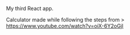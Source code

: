 My third React app.

Calculator made while following the steps from > https://www.youtube.com/watch?v=oiX-6Y2oGjI
